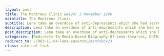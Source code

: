 ```yaml
---
layout: post
title: The Montreux Clinic &#124; 3 November 1996
maintitle: The Montreux Clinic
subtitle: Lena take an overdose of anti-depressants which she had secretly been squirreling away
description: Lena take an overdose of anti-depressants which she had secretly been squirreling away
post_description: Lena take an overdose of anti-depressants which she had secretly been squirreling away
categories: [Redirects-To-Media-Based-Biography-Of-Lena-Zavaroni, OnThisDay3November]
redirect_to: /1963-11-04-lena-zavaroni/#infobox23
class: internal-link
---
```


